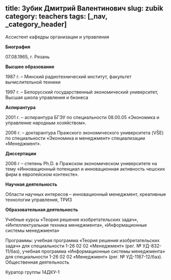 title: Зубик Дмитрий Валентинович
slug: zubik
category: teachers
tags: [_nav, _category_header]
---

Ассистент кафедры организации и управления


__Биография__

07.08.1965, г. Рязань

__Высшее образование__

1987 г. – Минский радиотехнический институт, факультет вычислительной техники

1997 г. – Белорусский государственный экономический университет, Высшая школа управления и бизнеса



__Аспирантура__

2001 г. –  аспирантура БГЭУ по специальности 08.00.05 «Экономика и управление народным хозяйством».

2006 г. – доктарантура Пражского экономического университета (VŠE) по специальности «Экономика и менеджмент» специализации «Менеджмент».



__Диссертации__

2006 г –  степень Ph.D. в Пражском экономическом университете на тему «Инновационный потенциал и инновационная активность чешских фирм в европейском контексте».

__Научная деятельность__

Области научных интересов – инновационный менеджмент, креативные технологии управления, ТРИЗ

__Образовательная деятельность__

Учебные курсы «Теория решения изобретательских задач», «Интеллектуальная техника менеджмента», «Информационные системы менеджмента»

Программы: учебная программа «Теория решения изобретательских задач» для специальности 1-26 02 02 «Менеджмент» (рег. № УД-832-11/баз), учебная программа «Информационные системы менеджмента» для специальности 1-26 02 02 «Менеджмент» (рег. № УД-1187-12/баз).
Общественная деятельность

Куратор группы 14ДКУ-1
